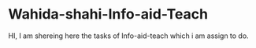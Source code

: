 # Wahida-shahi-Info-aid-Teach
HI,
I am shereing here the tasks of Info-aid-teach which i am assign to do.
